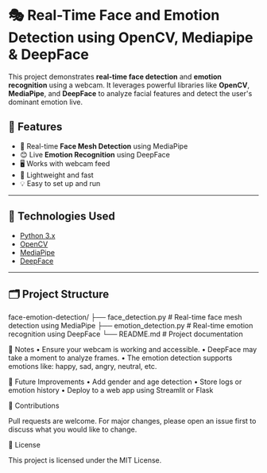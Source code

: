 # 🎭 Real-Time Face and Emotion Detection using OpenCV, Mediapipe & DeepFace

This project demonstrates **real-time face detection** and **emotion recognition** using a webcam. It leverages powerful libraries like **OpenCV**, **MediaPipe**, and **DeepFace** to analyze facial features and detect the user's dominant emotion live.

## 📸 Features

- 🧠 Real-time **Face Mesh Detection** using MediaPipe
- 😊 Live **Emotion Recognition** using DeepFace
- 🖥️ Works with webcam feed
- 🚀 Lightweight and fast
- 💡 Easy to set up and run

---

## 🔧 Technologies Used

- [Python 3.x](https://www.python.org/)
- [OpenCV](https://opencv.org/)
- [MediaPipe](https://google.github.io/mediapipe/)
- [DeepFace](https://github.com/serengil/deepface)

---

## 🗂️ Project Structure

face-emotion-detection/
├── face_detection.py         # Real-time face mesh detection using MediaPipe
├── emotion_detection.py      # Real-time emotion recognition using DeepFace
└── README.md                 # Project documentation

📌 Notes
	•	Ensure your webcam is working and accessible.
	•	DeepFace may take a moment to analyze frames.
	•	The emotion detection supports emotions like: happy, sad, angry, neutral, etc.

 🧠 Future Improvements
	•	Add gender and age detection
	•	Store logs or emotion history
	•	Deploy to a web app using Streamlit or Flask

 🤝 Contributions

  Pull requests are welcome. For major changes, please open an issue first to discuss what you would like to change.

  📄 License

  This project is licensed under the MIT License.
